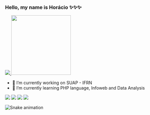 ### Hello, my name is Horácio ✨✨✨
<div>
  <a href="https://github.com/HRCIUS">
  <img src="https://github-readme-stats.vercel.app/api?username=Hrcius&show_icons=true&theme=nightowl&include_all_commits=true&count_private=true"/ style="align-items:center;">
  <img height="195em" src="https://github-readme-stats.vercel.app/api/top-langs/?username=Hrcius&layout=compact&langs_count=7&theme=nightowl"/>
  </a>
</div>
  
- 🔭 I’m currently working on SUAP - IFRN
- 🌱 I’m currently learning PHP language, Infoweb and Data Analysis

<div> 
  <a href="https://instagram.com/h_barretu" target="_blank"><img src="https://img.shields.io/badge/-Instagram-%23E4405F?style=for-the-badge&logo=instagram&logoColor=white" target="_blank"></a>
 <a href="https://discord.com/channels/H_Barreto" target="_blank"><img src="https://img.shields.io/badge/Discord-7289DA?style=for-the-badge&logo=discord&logoColor=white" target="_blank"></a> 
  <a href = "mailto:contatorafaballerini@gmail.com"><img src="https://img.shields.io/badge/-Gmail-%23333?style=for-the-badge&logo=gmail&logoColor=white" target="_blank"></a>
  <a href="https://www.linkedin.com/in/hor%C3%A1cio-barreto-456a13235/" target="_blank"><img src="https://img.shields.io/badge/-LinkedIn-%230077B5?style=for-the-badge&logo=linkedin&logoColor=white" target="_blank"></a> 

  ![Snake animation](https://github.com/Hrcius/Hrcius/blob/output/github-contribution-grid-snake.svg)
